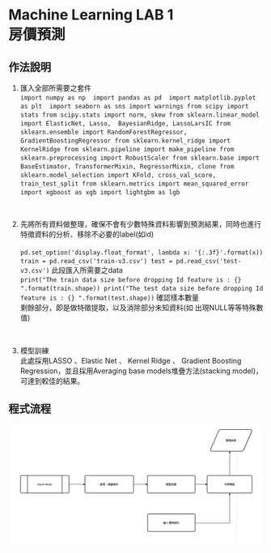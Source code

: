 # Machine Learning LAB 1  <br> 房價預測
## 作法說明
1. 匯入全部所需要之套件  <br>` import numpy as np 
import pandas as pd 
import matplotlib.pyplot as plt 
import seaborn as sns
import warnings
from scipy import stats
from scipy.stats import norm, skew
from sklearn.linear_model import ElasticNet, Lasso,  BayesianRidge, LassoLarsIC
from sklearn.ensemble import RandomForestRegressor,  GradientBoostingRegressor
from sklearn.kernel_ridge import KernelRidge
from sklearn.pipeline import make_pipeline
from sklearn.preprocessing import RobustScaler
from sklearn.base import BaseEstimator, TransformerMixin, RegressorMixin, clone
from sklearn.model_selection import KFold, cross_val_score, train_test_split
from sklearn.metrics import mean_squared_error
import xgboost as xgb
import lightgbm as lgb
 `
 <br>
 
2. 先將所有資料做整理，確保不會有少數特殊資料影響到預測結果，同時也進行特徵資料的分析、移除不必要的label(如id)  <br>  
`pd.set_option('display.float_format', lambda x: '{:.3f}'.format(x))
train = pd.read_csv('train-v3.csv')
test = pd.read_csv('test-v3.csv')`
此段匯入所需要之data  <br>
`
print("The train data size before dropping Id feature is : {} ".format(train.shape))
print("The test data size before dropping Id feature is : {} ".format(test.shape))
`
確認樣本數量  <br>  剩餘部分，即是做特徵提取，以及消除部分未知資料(如 出現NULL等等特殊數值)
<br>

3. 模型訓練  <br> 此處採用LASSO 、Elastic Net 、 Kernel Ridge 、 Gradient Boosting Regression，並且採用Averaging base models堆疊方法(stacking model)，可達到較佳的結果。

## 程式流程  <br>
![flowchart](./p1.png "flowchart")

